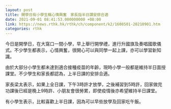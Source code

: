 ```yaml
---
layout: post
title: 開學日有小學生稱心情興奮　家長指半日課安排合適
date: 2021-09-01 08:41:53.000000000 +08:00
link: https://news.rthk.hk/rthk/ch/component/k2/1608501-20210901.htm
categories: rthk
---
```


今日是開學日，在大窩口一間小學，早上舉行開學禮，進行升國旗及奏唱國歌儀式。不少學生都表示，心情興奮，很開心可以與同學一起上課，亦可以學習新知識。

由於大部分小學生都未達到適合接種疫苗的年齡，現時小學一般都是維持半日面授課堂。不少學生和家長都認為，上半日課的安排合適。

家長梁太表示，如果上全日課，下午3時許才放學，之後補習到5時許，回家做完功課後已經是晚上9時許、小朋友會很勞累，即使疫情後亦希望維持半日課堂。

有小學生表示，比較喜歡上半日課，因為可以早些放學及回家吃午飯。
